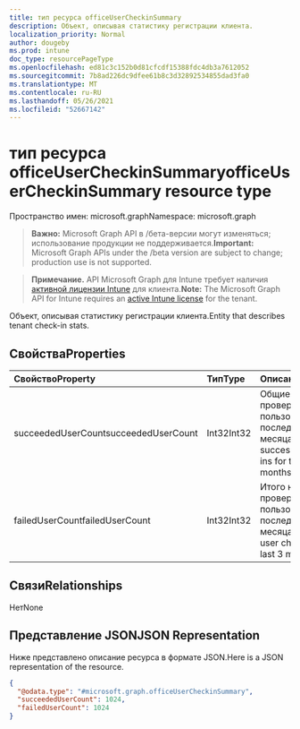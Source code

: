 ```yaml
---
title: тип ресурса officeUserCheckinSummary
description: Объект, описывая статистику регистрации клиента.
localization_priority: Normal
author: dougeby
ms.prod: intune
doc_type: resourcePageType
ms.openlocfilehash: ed81c3c152b0d81cfcdf15388fdc4db3a7612052
ms.sourcegitcommit: 7b8ad226dc9dfee61b8c3d32892534855dad3fa0
ms.translationtype: MT
ms.contentlocale: ru-RU
ms.lasthandoff: 05/26/2021
ms.locfileid: "52667142"
---
```

# <a name="officeusercheckinsummary-resource-type"></a><span data-ttu-id="29ca8-103">тип ресурса officeUserCheckinSummary</span><span class="sxs-lookup"><span data-stu-id="29ca8-103">officeUserCheckinSummary resource type</span></span>

<span data-ttu-id="29ca8-104">Пространство имен: microsoft.graph</span><span class="sxs-lookup"><span data-stu-id="29ca8-104">Namespace: microsoft.graph</span></span>

> <span data-ttu-id="29ca8-105">**Важно:** Microsoft Graph API в /бета-версии могут изменяться; использование продукции не поддерживается.</span><span class="sxs-lookup"><span data-stu-id="29ca8-105">**Important:** Microsoft Graph APIs under the /beta version are subject to change; production use is not supported.</span></span>

> <span data-ttu-id="29ca8-106">**Примечание.** API Microsoft Graph для Intune требует наличия [активной лицензии Intune](https://go.microsoft.com/fwlink/?linkid=839381) для клиента.</span><span class="sxs-lookup"><span data-stu-id="29ca8-106">**Note:** The Microsoft Graph API for Intune requires an [active Intune license](https://go.microsoft.com/fwlink/?linkid=839381) for the tenant.</span></span>

<span data-ttu-id="29ca8-107">Объект, описывая статистику регистрации клиента.</span><span class="sxs-lookup"><span data-stu-id="29ca8-107">Entity that describes  tenant check-in stats.</span></span>

## <a name="properties"></a><span data-ttu-id="29ca8-108">Свойства</span><span class="sxs-lookup"><span data-stu-id="29ca8-108">Properties</span></span>
|<span data-ttu-id="29ca8-109">Свойство</span><span class="sxs-lookup"><span data-stu-id="29ca8-109">Property</span></span>|<span data-ttu-id="29ca8-110">Тип</span><span class="sxs-lookup"><span data-stu-id="29ca8-110">Type</span></span>|<span data-ttu-id="29ca8-111">Описание</span><span class="sxs-lookup"><span data-stu-id="29ca8-111">Description</span></span>|
|:---|:---|:---|
|<span data-ttu-id="29ca8-112">succeededUserCount</span><span class="sxs-lookup"><span data-stu-id="29ca8-112">succeededUserCount</span></span>|<span data-ttu-id="29ca8-113">Int32</span><span class="sxs-lookup"><span data-stu-id="29ca8-113">Int32</span></span>|<span data-ttu-id="29ca8-114">Общие успешные проверки пользователей за последние 3 месяца.</span><span class="sxs-lookup"><span data-stu-id="29ca8-114">Total successful user check ins for the last 3 months.</span></span>|
|<span data-ttu-id="29ca8-115">failedUserCount</span><span class="sxs-lookup"><span data-stu-id="29ca8-115">failedUserCount</span></span>|<span data-ttu-id="29ca8-116">Int32</span><span class="sxs-lookup"><span data-stu-id="29ca8-116">Int32</span></span>|<span data-ttu-id="29ca8-117">Итого неудавшейся проверки пользователей за последние 3 месяца.</span><span class="sxs-lookup"><span data-stu-id="29ca8-117">Total failed user check ins for the last 3 months.</span></span>|

## <a name="relationships"></a><span data-ttu-id="29ca8-118">Связи</span><span class="sxs-lookup"><span data-stu-id="29ca8-118">Relationships</span></span>
<span data-ttu-id="29ca8-119">Нет</span><span class="sxs-lookup"><span data-stu-id="29ca8-119">None</span></span>

## <a name="json-representation"></a><span data-ttu-id="29ca8-120">Представление JSON</span><span class="sxs-lookup"><span data-stu-id="29ca8-120">JSON Representation</span></span>
<span data-ttu-id="29ca8-121">Ниже представлено описание ресурса в формате JSON.</span><span class="sxs-lookup"><span data-stu-id="29ca8-121">Here is a JSON representation of the resource.</span></span>
<!-- {
  "blockType": "resource",
  "keyProperty": "id",
  "@odata.type": "microsoft.graph.officeUserCheckinSummary"
}
-->
``` json
{
  "@odata.type": "#microsoft.graph.officeUserCheckinSummary",
  "succeededUserCount": 1024,
  "failedUserCount": 1024
}
```




